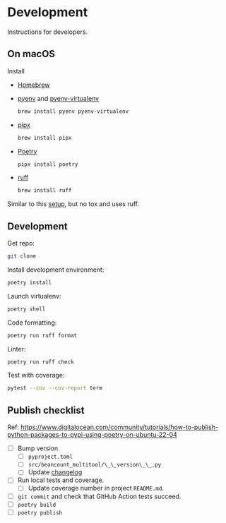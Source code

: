 # Development

Instructions for developers.

## On macOS

Install

* [Homebrew](https://brew.sh/)

* [pyenv](https://github.com/pyenv/pyenv) and [pyenv-virtualenv](https://github.com/pyenv/pyenv-virtualenv)

  ```sh
  brew install pyenv pyenv-virtualenv
  ```

* [pipx](https://github.com/pypa/pipx)

  ```sh
  brew install pipx
  ```

* [Poetry](https://github.com/python-poetry/poetry)

  ```sh
  pipx install poetry
  ```

* [ruff](https://github.com/astral-sh/ruff)

  ```sh
  brew install ruff
  ```

Similar to this [setup](https://github.com/Hasenpfote/python-poetry-example?tab=readme-ov-file), but no tox and uses ruff.

## Development

Get repo:

```sh
git clone
```

Install development environment:

```sh
poetry install
```

Launch virtualenv:

```sh
poetry shell
```

Code formatting:

```sh
poetry run ruff format
```

Linter:

```sh
poetry run ruff check
```

Test with coverage:

```sh
pytest --cov --cov-report term
  ```

## Publish checklist

Ref: https://www.digitalocean.com/community/tutorials/how-to-publish-python-packages-to-pypi-using-poetry-on-ubuntu-22-04

* [ ] Bump version
    * [ ] `pyproject.toml`
    * [ ] `src/beancount_multitool/\_\_version\_\_.py`
    * [ ] Update [changelog](changelog.md)
* [ ] Run local tests and coverage.
    * [ ] Update coverage number in project `README.md`.
* [ ] `git commit` and check that GitHub Action tests succeed.
* [ ] `poetry build`
* [ ] `poetry publish`
